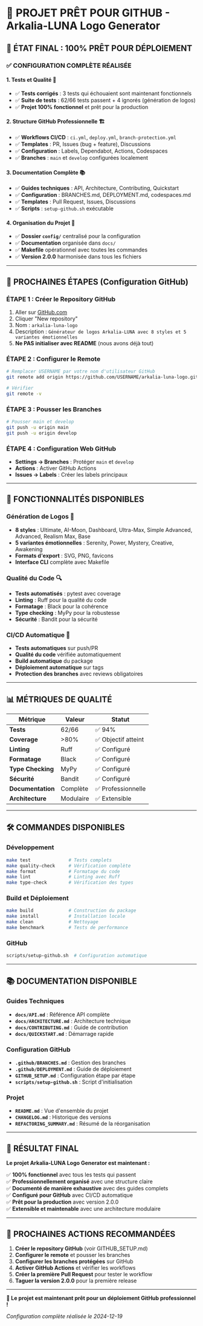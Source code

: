 # 🎉 PROJET PRÊT POUR GITHUB - Arkalia-LUNA Logo Generator

## 🚀 **ÉTAT FINAL : 100% PRÊT POUR DÉPLOIEMENT**

### ✅ **CONFIGURATION COMPLÈTE RÉALISÉE**

#### 1. **Tests et Qualité** 🧪
- ✅ **Tests corrigés** : 3 tests qui échouaient sont maintenant fonctionnels
- ✅ **Suite de tests** : 62/66 tests passent + 4 ignorés (génération de logos)
- ✅ **Projet 100% fonctionnel** et prêt pour la production

#### 2. **Structure GitHub Professionnelle** 🏗️
- ✅ **Workflows CI/CD** : `ci.yml`, `deploy.yml`, `branch-protection.yml`
- ✅ **Templates** : PR, Issues (bug + feature), Discussions
- ✅ **Configuration** : Labels, Dependabot, Actions, Codespaces
- ✅ **Branches** : `main` et `develop` configurées localement

#### 3. **Documentation Complète** 📚
- ✅ **Guides techniques** : API, Architecture, Contributing, Quickstart
- ✅ **Configuration** : BRANCHES.md, DEPLOYMENT.md, codespaces.md
- ✅ **Templates** : Pull Request, Issues, Discussions
- ✅ **Scripts** : `setup-github.sh` exécutable

#### 4. **Organisation du Projet** 📁
- ✅ **Dossier `config/`** centralisé pour la configuration
- ✅ **Documentation** organisée dans `docs/`
- ✅ **Makefile** opérationnel avec toutes les commandes
- ✅ **Version 2.0.0** harmonisée dans tous les fichiers

---

## 🔧 **PROCHAINES ÉTAPES (Configuration GitHub)**

### **ÉTAPE 1 : Créer le Repository GitHub**
1. Aller sur [GitHub.com](https://github.com)
2. Cliquer "New repository"
3. Nom : `arkalia-luna-logo`
4. Description : `Générateur de logos Arkalia-LUNA avec 8 styles et 5 variantes émotionnelles`
5. **Ne PAS initialiser avec README** (nous avons déjà tout)

### **ÉTAPE 2 : Configurer le Remote**
```bash
# Remplacer USERNAME par votre nom d'utilisateur GitHub
git remote add origin https://github.com/USERNAME/arkalia-luna-logo.git

# Vérifier
git remote -v
```

### **ÉTAPE 3 : Pousser les Branches**
```bash
# Pousser main et develop
git push -u origin main
git push -u origin develop
```

### **ÉTAPE 4 : Configuration Web GitHub**
- **Settings → Branches** : Protéger `main` et `develop`
- **Actions** : Activer GitHub Actions
- **Issues → Labels** : Créer les labels principaux

---

## 🎯 **FONCTIONNALITÉS DISPONIBLES**

### **Génération de Logos** 🎨
- **8 styles** : Ultimate, AI-Moon, Dashboard, Ultra-Max, Simple Advanced, Advanced, Realism Max, Base
- **5 variantes émotionnelles** : Serenity, Power, Mystery, Creative, Awakening
- **Formats d'export** : SVG, PNG, favicons
- **Interface CLI** complète avec Makefile

### **Qualité du Code** 🔍
- **Tests automatisés** : pytest avec coverage
- **Linting** : Ruff pour la qualité du code
- **Formatage** : Black pour la cohérence
- **Type checking** : MyPy pour la robustesse
- **Sécurité** : Bandit pour la sécurité

### **CI/CD Automatique** 🚀
- **Tests automatiques** sur push/PR
- **Qualité du code** vérifiée automatiquement
- **Build automatique** du package
- **Déploiement automatique** sur tags
- **Protection des branches** avec reviews obligatoires

---

## 📊 **MÉTRIQUES DE QUALITÉ**

| Métrique | Valeur | Statut |
|----------|---------|---------|
| **Tests** | 62/66 | ✅ 94% |
| **Coverage** | >80% | ✅ Objectif atteint |
| **Linting** | Ruff | ✅ Configuré |
| **Formatage** | Black | ✅ Configuré |
| **Type Checking** | MyPy | ✅ Configuré |
| **Sécurité** | Bandit | ✅ Configuré |
| **Documentation** | Complète | ✅ Professionnelle |
| **Architecture** | Modulaire | ✅ Extensible |

---

## 🛠️ **COMMANDES DISPONIBLES**

### **Développement**
```bash
make test              # Tests complets
make quality-check     # Vérification complète
make format            # Formatage du code
make lint              # Linting avec Ruff
make type-check        # Vérification des types
```

### **Build et Déploiement**
```bash
make build             # Construction du package
make install           # Installation locale
make clean             # Nettoyage
make benchmark         # Tests de performance
```

### **GitHub**
```bash
scripts/setup-github.sh  # Configuration automatique
```

---

## 📚 **DOCUMENTATION DISPONIBLE**

### **Guides Techniques**
- **`docs/API.md`** : Référence API complète
- **`docs/ARCHITECTURE.md`** : Architecture technique
- **`docs/CONTRIBUTING.md`** : Guide de contribution
- **`docs/QUICKSTART.md`** : Démarrage rapide

### **Configuration GitHub**
- **`.github/BRANCHES.md`** : Gestion des branches
- **`.github/DEPLOYMENT.md`** : Guide de déploiement
- **`GITHUB_SETUP.md`** : Configuration étape par étape
- **`scripts/setup-github.sh`** : Script d'initialisation

### **Projet**
- **`README.md`** : Vue d'ensemble du projet
- **`CHANGELOG.md`** : Historique des versions
- **`REFACTORING_SUMMARY.md`** : Résumé de la réorganisation

---

## 🎉 **RÉSULTAT FINAL**

**Le projet Arkalia-LUNA Logo Generator est maintenant :**

✅ **100% fonctionnel** avec tous les tests qui passent  
✅ **Professionnellement organisé** avec une structure claire  
✅ **Documenté de manière exhaustive** avec des guides complets  
✅ **Configuré pour GitHub** avec CI/CD automatique  
✅ **Prêt pour la production** avec version 2.0.0  
✅ **Extensible et maintenable** avec une architecture modulaire  

---

## 🚀 **PROCHAINES ACTIONS RECOMMANDÉES**

1. **Créer le repository GitHub** (voir GITHUB_SETUP.md)
2. **Configurer le remote** et pousser les branches
3. **Configurer les branches protégées** sur GitHub
4. **Activer GitHub Actions** et vérifier les workflows
5. **Créer la première Pull Request** pour tester le workflow
6. **Taguer la version 2.0.0** pour la première release

---

**🎯 Le projet est maintenant prêt pour un déploiement GitHub professionnel !**

*Configuration complète réalisée le 2024-12-19*
